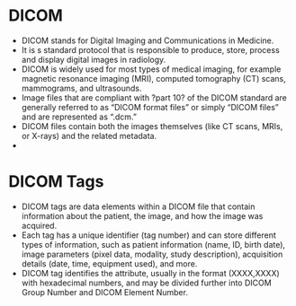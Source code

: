 # DICOM
 - DICOM stands for Digital Imaging and Communications in Medicine.
 - It is s standard protocol that is responsible to produce, store, process and display digital images in radiology.
 - DICOM is widely used for most types of medical imaging, for example magnetic resonance imaging (MRI), computed tomography (CT) scans, mammograms, and ultrasounds.
 - Image files that are compliant with ?part 10? of the DICOM standard are generally referred to as “DICOM format files” or simply “DICOM files” and are represented as “.dcm.”
 - DICOM files contain both the images themselves (like CT scans, MRIs, or X-rays) and the related metadata.
 - 

# DICOM Tags
- DICOM tags are data elements within a DICOM file that contain information about the patient, the image, and how the image was acquired.
- Each tag has a unique identifier (tag number) and can store different types of information, such as patient information (name, ID, birth date), image parameters (pixel data, modality, study description), acquisition details (date, time, equipment used), and more.
- DICOM tag identifies the attribute, usually in the format (XXXX,XXXX) with hexadecimal numbers, and may be divided further into DICOM Group Number and DICOM Element Number.
